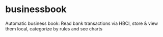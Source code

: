 # businessbook
Automatic business book: Read bank transactions via HBCI, store &amp; view them local, categorize by rules and see charts
